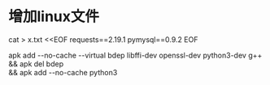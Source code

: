 # 增加linux文件

cat > x.txt <<EOF
requests==2.19.1
pymysql==0.9.2
EOF


apk add --no-cache --virtual bdep libffi-dev openssl-dev python3-dev g++ \
    && apk del bdep \
    && apk add --no-cache python3